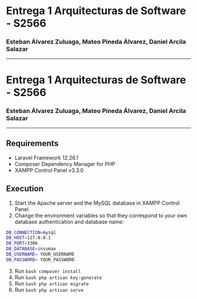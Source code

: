 # Entrega 1 Arquitecturas de Software - S2566
### Esteban Álvarez Zuluaga, Mateo Pineda Álvarez, Daniel Arcila Salazar

---
# Entrega 1 Arquitecturas de Software - S2566
### Esteban Álvarez Zuluaga, Mateo Pineda Álvarez, Daniel Arcila Salazar

---
## Requirements
- Laravel Framework 12.26.1  
- Composer Dependency Manager for PHP  
- XAMPP Control Panel v3.3.0  

## Execution

1. Start the Apache server and the MySQL database in XAMPP Control Panel.  
2. Change the environment variables so that they correspond to your own database authentication and database name:  

```bash
DB_CONNECTION=mysql
DB_HOST=127.0.0.1
DB_PORT=3306
DB_DATABASE=insumax
DB_USERNAME= YOUR_USERNAME
DB_PASSWORD= YOUR_PASSWORD


```
3. Run ```bash composer install ```
4. Run ```bash php artisan key:generate ```
5. Run ```bash php artisan migrate ``` 
6. Run ```bash php artisan serve```
